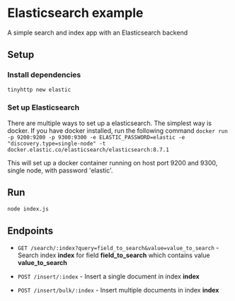 # Elasticsearch example

A simple search and index app with an Elasticsearch backend

## Setup

### Install dependencies

```sh
tinyhttp new elastic
```

### Set up Elasticsearch

There are multiple ways to set up a elasticsearch. The simplest way is docker. If you have docker installed, run the following command `docker run -p 9200:9200 -p 9300:9300 -e ELASTIC_PASSWORD=elastic -e "discovery.type=single-node" -t docker.elastic.co/elasticsearch/elasticsearch:8.7.1`

This will set up a docker container running on host port 9200 and 9300, single node, with password 'elastic'.

## Run

```sh
node index.js
```

## Endpoints

- `GET /search/:index?query=field_to_search&value=value_to_search` - Search index **index** for field **field_to_search** which contains value **value_to_search**

- `POST /insert/:index` - Insert a single document in index **index**

- `POST /insert/bulk/:index` - Insert multiple documents in index **index**
